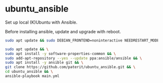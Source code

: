 # ubuntu_ansible

Set up local (K)Ubuntu with Ansible.

Before installing ansible, update and upgrade with reboot.

```bash
sudo apt update && sudo DEBIAN_FRONTEND=noninteractive NEEDRESTART_MODE=a apt upgrade -y && sudo reboot -f
```

```bash
sudo apt update && \
sudo apt install -y software-properties-common && \
sudo add-apt-repository --yes --update ppa:ansible/ansible && \
sudo apt install -y ansible git && \
git clone https://github.com/paterit/ubuntu_ansible.git && \
cd ubuntu_ansible && \
ansible-playbook main.yml
```
